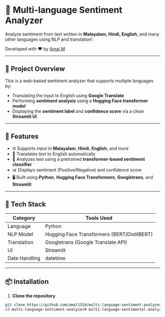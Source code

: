 # 🧠 Multi-language Sentiment Analyzer

Analyze sentiment from text written in **Malayalam, Hindi, English**, and many other languages using NLP and translation!

Developed with ❤️ by [Amal M](https://github.com/amal1310)

---

## 📌 Project Overview

This is a web-based sentiment analyzer that supports multiple languages by:
- Translating the input to English using **Google Translate**
- Performing **sentiment analysis** using a **Hugging Face transformer model**
- Displaying the **sentiment label** and **confidence score** via a clean **Streamlit UI**

---

## 🚀 Features

- 🌐 Supports input in **Malayalam**, **Hindi**, **English**, and more
- 🔁 Translates text to English automatically
- 💬 Analyzes text using a pretrained **transformer-based sentiment classifier**
- 📊 Displays sentiment (Positive/Negative) and confidence score
- 🖥️ Built using **Python**, **Hugging Face Transformers**, **Googletrans**, and **Streamlit**

---

## 🧰 Tech Stack

| Category        | Tools Used                             |
|----------------|------------------------------------------|
| Language        | Python                                  |
| NLP Model       | Hugging Face Transformers (BERT/DistilBERT) |
| Translation     | Googletrans (Google Translate API)      |
| UI              | Streamlit                               |
| Date Handling   | datetime                                 |

---

## 📦 Installation

1. **Clone the repository**
```bash
git clone https://github.com/amal1310/multi-language-sentiment-analyzer.git
cd multi-language-sentiment-analyzer# multi-language-sentimental-analyzer

